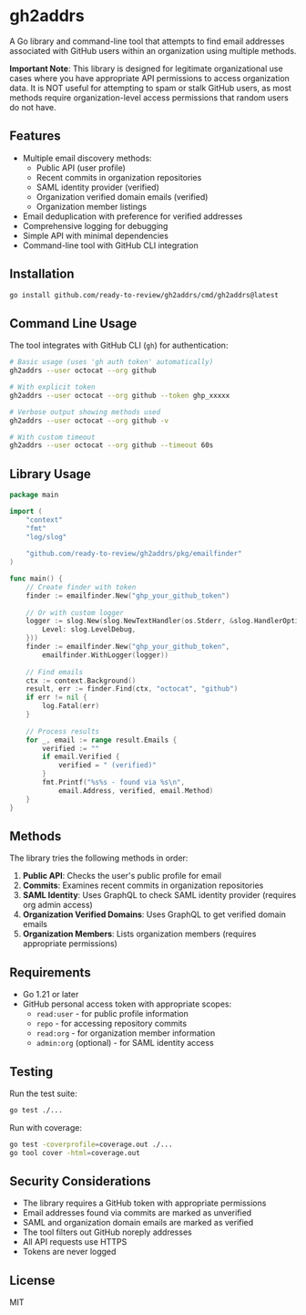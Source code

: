# gh2addrs

A Go library and command-line tool that attempts to find email addresses associated with GitHub users within an organization using multiple methods.

**Important Note**: This library is designed for legitimate organizational use cases where you have appropriate API permissions to access organization data. It is NOT useful for attempting to spam or stalk GitHub users, as most methods require organization-level access permissions that random users do not have.

## Features

- Multiple email discovery methods:
  - Public API (user profile)
  - Recent commits in organization repositories
  - SAML identity provider (verified)
  - Organization verified domain emails (verified)
  - Organization member listings
- Email deduplication with preference for verified addresses
- Comprehensive logging for debugging
- Simple API with minimal dependencies
- Command-line tool with GitHub CLI integration

## Installation

```bash
go install github.com/ready-to-review/gh2addrs/cmd/gh2addrs@latest
```

## Command Line Usage

The tool integrates with GitHub CLI (`gh`) for authentication:

```bash
# Basic usage (uses 'gh auth token' automatically)
gh2addrs --user octocat --org github

# With explicit token
gh2addrs --user octocat --org github --token ghp_xxxxx

# Verbose output showing methods used
gh2addrs --user octocat --org github -v

# With custom timeout
gh2addrs --user octocat --org github --timeout 60s
```

## Library Usage

```go
package main

import (
    "context"
    "fmt"
    "log/slog"
    
    "github.com/ready-to-review/gh2addrs/pkg/emailfinder"
)

func main() {
    // Create finder with token
    finder := emailfinder.New("ghp_your_github_token")
    
    // Or with custom logger
    logger := slog.New(slog.NewTextHandler(os.Stderr, &slog.HandlerOptions{
        Level: slog.LevelDebug,
    }))
    finder := emailfinder.New("ghp_your_github_token", 
        emailfinder.WithLogger(logger))
    
    // Find emails
    ctx := context.Background()
    result, err := finder.Find(ctx, "octocat", "github")
    if err != nil {
        log.Fatal(err)
    }
    
    // Process results
    for _, email := range result.Emails {
        verified := ""
        if email.Verified {
            verified = " (verified)"
        }
        fmt.Printf("%s%s - found via %s\n", 
            email.Address, verified, email.Method)
    }
}
```

## Methods

The library tries the following methods in order:

1. **Public API**: Checks the user's public profile for email
2. **Commits**: Examines recent commits in organization repositories
3. **SAML Identity**: Uses GraphQL to check SAML identity provider (requires org admin access)
4. **Organization Verified Domains**: Uses GraphQL to get verified domain emails
5. **Organization Members**: Lists organization members (requires appropriate permissions)

## Requirements

- Go 1.21 or later
- GitHub personal access token with appropriate scopes:
  - `read:user` - for public profile information
  - `repo` - for accessing repository commits
  - `read:org` - for organization member information
  - `admin:org` (optional) - for SAML identity access

## Testing

Run the test suite:

```bash
go test ./...
```

Run with coverage:

```bash
go test -coverprofile=coverage.out ./...
go tool cover -html=coverage.out
```

## Security Considerations

- The library requires a GitHub token with appropriate permissions
- Email addresses found via commits are marked as unverified
- SAML and organization domain emails are marked as verified
- The tool filters out GitHub noreply addresses
- All API requests use HTTPS
- Tokens are never logged

## License

MIT